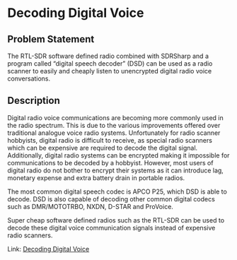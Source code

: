 # Decoding Digital Voice
## Problem Statement
The RTL-SDR software defined radio combined with SDRSharp and a program called “digital speech decoder” (DSD) can be used as a radio scanner to easily and cheaply listen to unencrypted digital radio voice conversations.
## Description
Digital radio voice communications are becoming more commonly used in the radio spectrum. This is due to the various improvements offered over traditional analogue voice radio systems. Unfortunately for radio scanner hobbyists, digital radio is difficult to receive, as special radio scanners which can be expensive are required to decode the digital signal. Additionally, digital radio systems can be encrypted making it impossible for communications to be decoded by a hobbyist. However, most users of digital radio do not bother to encrypt their systems as it can introduce lag, monetary expense and extra battery drain in portable radios.

The most common digital speech codec is APCO P25, which DSD is able to decode. DSD is also capable of decoding other common digital codecs such as DMR/MOTOTRBO, NXDN, D-STAR and ProVoice.

Super cheap software defined radios such as the RTL-SDR can be used to decode these digital voice communication signals instead of expensive radio scanners.

Link: [Decoding Digital Voice](https://www.rtl-sdr.com/rtl-sdr-radio-scanner-tutorial-decoding-digital-voice-p25-with-dsd/)
